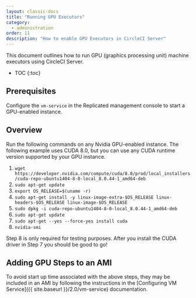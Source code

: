 ```yaml
---
layout: classic-docs
title: "Running GPU Executors"
category:
  - administration
order: 11
description: "How to enable GPU Executors in CircleCI Server"
---
```

This document outlines how to run GPU (graphics processing unit) machine executors using CircleCI Server.

* TOC 
{:toc}

## Prerequisites

Configure the `vm-service` in the Replicated management console to start a GPU-enabled instance.

## Overview

Run the following commands on any Nvidia GPU-enabled instance. The following example uses CUDA 8.0, but you can use any CUDA runtime version supported by your GPU instance.

1. `wget https://developer.nvidia.com/compute/cuda/8.0/prod/local_installers/cuda-repo-ubuntu1404-8-0-local_8.0.44-1_amd64-deb` 
2. `sudo apt-get update`
3. `export OS_RELEASE=$(uname -r)`
4. `sudo apt-get install -y linux-image-extra-$OS_RELEASE linux-headers-$OS_RELEASE linux-image-$OS_RELEASE`
5. `sudo dpkg -i cuda-repo-ubuntu1404-8-0-local_8.0.44-1_amd64-deb`
6. `sudo apt-get update`
7. `sudo apt-get --yes --force-yes install cuda`
8. `nvidia-smi`

Step 8 is only required for testing purposes. After you install the CUDA driver in Step 7 you should be good to go!

## Adding GPU Steps to an AMI

To avoid start up time associated with the above steps, they may be included in an AMI by following the instructions in the [Configuring VM Service]({{ site.baseurl }}/2.0/vm-service) documentation.